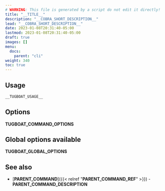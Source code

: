 ```yaml
---
# WARNING: This file is generated by a script do not edit it directly!
title: "__TITLE__"
description: "__COBRA_SHORT_DESCRIPTION__"
lead: "__COBRA_SHORT_DESCRIPTION__"
date: 2023-01-08T20:31:40-05:00
lastmod: 2023-01-08T20:31:40-05:00
draft: true
images: []
menu:
  docs:
    parent: "cli"
weight: 340
toc: true
---
```


## Usage

```bash
__TUGBOAT_USAGE__
```

## Options
__TUGBOAT_COMMAND_OPTIONS__

## Global options available
__TUGBOAT_GLOBAL_OPTIONS__

## See also
- [__PARENT_COMMAND__]({{< relref "__PARENT_COMMAND_REF__" >}}) - __PARENT_COMMAND_DESCRIPTION__
